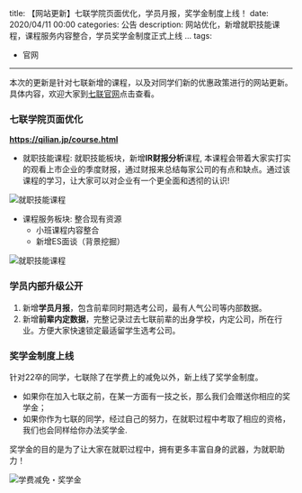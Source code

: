 title: 【网站更新】七联学院页面优化，学员月报，奖学金制度上线！
date: 2020/04/11 00:00
categories: 公告
description: 网站优化，新增就职技能课程，课程服务内容整合，学员奖学金制度正式上线 ...
tags:
- 官网

---

本次的更新是针对七联新增的课程，以及对同学们新的优惠政策进行的网站更新。具体内容，欢迎大家到[七联官网](https://qilian.jp)点击查看。
	
### 七联学院页面优化

**https://qilian.jp/course.html**

- 就职技能课程: 就职技能板块，新增**IR财报分析**课程, 本课程会带着大家实打实的观看上市企业的季度财报，通过财报来总结每家公司的有点和缺点。通过该课程的学习，让大家可以对企业有一个更全面和透彻的认识!

![就职技能课程](https://qilian-tokyo.github.io/img/20200411_courses.png)

- 课程服务板块: 整合现有资源
	- 小班课程内容整合
	- 新增ES面谈（背景挖掘）

![就职技能课程](https://qilian-tokyo.github.io/img/20200411_pricetable.png)

### 学员内部升级公开
1. 新增**学员月报**，包含前辈同时期选考公司，最有人气公司等内部数据。
2. 新增**前辈内定数据**，完整记录过去七联前辈的出身学校，内定公司，所在行业。方便大家快速锁定最适留学生选考公司。

### 奖学金制度上线
针对22卒的同学，七联除了在学费上的减免以外，新上线了奖学金制度。
- 如果你在加入七联之前，在某一方面有一技之长，那么我们会赠送你相应的奖学金；
- 如果你作为七联的同学，经过自己的努力，在就职过程中考取了相应的资格，我们也会同样给你办法奖学金.

奖学金的目的是为了让大家在就职过程中，拥有更多丰富自身的武器，为就职助力！

![学费减免・奖学金](https://qilian-tokyo.github.io/img/20200411_sclorship.png)